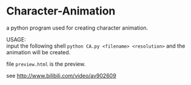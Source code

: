 # Character-Animation
a python program used for creating character animation. 

USAGE:  
input the following shell `python CA.py <filename> <resolution>` and the animation will be created.  

file `preview.html` is the preview.

see http://www.bilibili.com/video/av902609
